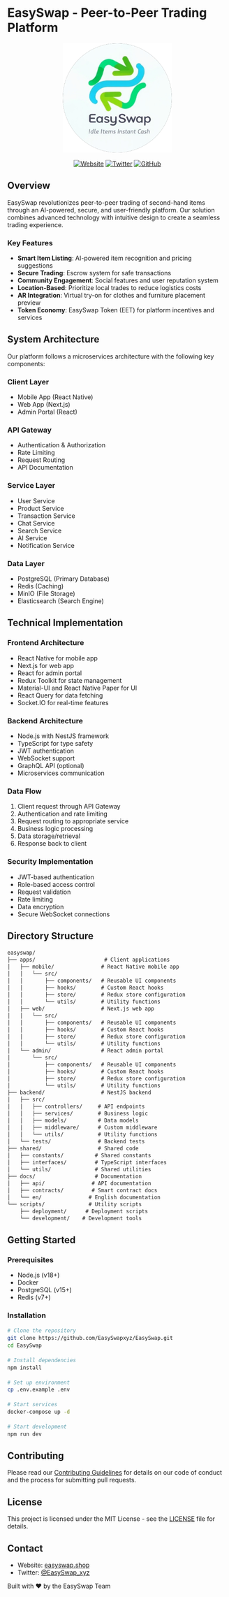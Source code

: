 # EasySwap - Peer-to-Peer Trading Platform

<div align="center">
  <img src="assets/images/logo.png" alt="EasySwap Logo" width="250">
  
  [![Website](https://img.shields.io/badge/Website-easyswap.shop-blue)](https://www.easyswap.shop)
  [![Twitter](https://img.shields.io/badge/Twitter-@EasySwap__xyz-blue)](https://x.com/EasySwap_xyz)
  [![GitHub](https://img.shields.io/badge/GitHub-EasySwapxyz-blue)](https://github.com/EasySwapxyz/EasySwap)
</div>

## Overview

EasySwap revolutionizes peer-to-peer trading of second-hand items through an AI-powered, secure, and user-friendly platform. Our solution combines advanced technology with intuitive design to create a seamless trading experience.

### Key Features

- **Smart Item Listing**: AI-powered item recognition and pricing suggestions
- **Secure Trading**: Escrow system for safe transactions
- **Community Engagement**: Social features and user reputation system
- **Location-Based**: Prioritize local trades to reduce logistics costs
- **AR Integration**: Virtual try-on for clothes and furniture placement preview
- **Token Economy**: EasySwap Token (EET) for platform incentives and services

## System Architecture

Our platform follows a microservices architecture with the following key components:

### Client Layer
- Mobile App (React Native)
- Web App (Next.js)
- Admin Portal (React)

### API Gateway
- Authentication & Authorization
- Rate Limiting
- Request Routing
- API Documentation

### Service Layer
- User Service
- Product Service
- Transaction Service
- Chat Service
- Search Service
- AI Service
- Notification Service

### Data Layer
- PostgreSQL (Primary Database)
- Redis (Caching)
- MinIO (File Storage)
- Elasticsearch (Search Engine)

## Technical Implementation

### Frontend Architecture
- React Native for mobile app
- Next.js for web app
- React for admin portal
- Redux Toolkit for state management
- Material-UI and React Native Paper for UI
- React Query for data fetching
- Socket.IO for real-time features

### Backend Architecture
- Node.js with NestJS framework
- TypeScript for type safety
- JWT authentication
- WebSocket support
- GraphQL API (optional)
- Microservices communication

### Data Flow
1. Client request through API Gateway
2. Authentication and rate limiting
3. Request routing to appropriate service
4. Business logic processing
5. Data storage/retrieval
6. Response back to client

### Security Implementation
- JWT-based authentication
- Role-based access control
- Request validation
- Rate limiting
- Data encryption
- Secure WebSocket connections

## Directory Structure

```
easyswap/
├── apps/                      # Client applications
│   ├── mobile/               # React Native mobile app
│   │   └── src/
│   │       ├── components/   # Reusable UI components
│   │       ├── hooks/        # Custom React hooks
│   │       ├── store/        # Redux store configuration
│   │       └── utils/        # Utility functions
│   ├── web/                  # Next.js web app
│   │   └── src/
│   │       ├── components/   # Reusable UI components
│   │       ├── hooks/        # Custom React hooks
│   │       ├── store/        # Redux store configuration
│   │       └── utils/        # Utility functions
│   └── admin/                # React admin portal
│       └── src/
│           ├── components/   # Reusable UI components
│           ├── hooks/        # Custom React hooks
│           ├── store/        # Redux store configuration
│           └── utils/        # Utility functions
├── backend/                  # NestJS backend
│   ├── src/
│   │   ├── controllers/     # API endpoints
│   │   ├── services/        # Business logic
│   │   ├── models/          # Data models
│   │   ├── middleware/      # Custom middleware
│   │   └── utils/           # Utility functions
│   └── tests/               # Backend tests
├── shared/                  # Shared code
│   ├── constants/          # Shared constants
│   ├── interfaces/         # TypeScript interfaces
│   └── utils/              # Shared utilities
├── docs/                   # Documentation
│   ├── api/               # API documentation
│   ├── contracts/         # Smart contract docs
│   └── en/               # English documentation
└── scripts/              # Utility scripts
    ├── deployment/      # Deployment scripts
    └── development/    # Development tools
```

## Getting Started

### Prerequisites
- Node.js (v18+)
- Docker
- PostgreSQL (v15+)
- Redis (v7+)

### Installation
```bash
# Clone the repository
git clone https://github.com/EasySwapxyz/EasySwap.git
cd EasySwap

# Install dependencies
npm install

# Set up environment
cp .env.example .env

# Start services
docker-compose up -d

# Start development
npm run dev
```

## Contributing

Please read our [Contributing Guidelines](CONTRIBUTING.md) for details on our code of conduct and the process for submitting pull requests.

## License

This project is licensed under the MIT License - see the [LICENSE](LICENSE) file for details.

## Contact

- Website: [easyswap.shop](https://www.easyswap.shop)
- Twitter: [@EasySwap_xyz](https://x.com/EasySwap_xyz)

Built with ❤️ by the EasySwap Team 